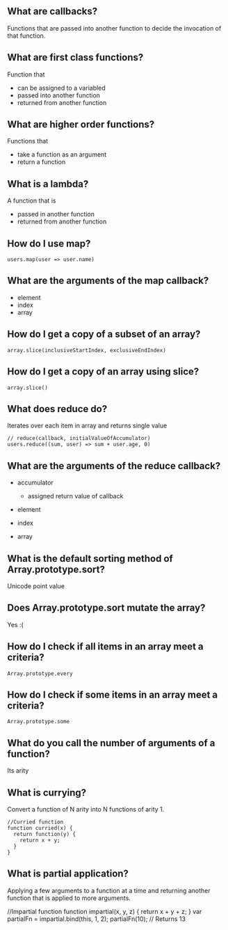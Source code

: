 ## What are callbacks?

Functions that are passed into another function to decide the invocation of that function.

## What are first class functions?

Function that

- can be assigned to a variabled
- passed into another function
- returned from another function

## What are higher order functions?

Functions that

- take a function as an argument
- return a function

## What is a lambda?

A function that is

- passed in another function
- returned from another function

## How do I use map?

`users.map(user => user.name)`

## What are the arguments of the map callback?

- element
- index
- array

## How do I get a copy of a subset of an array?

`array.slice(inclusiveStartIndex, exclusiveEndIndex)`

## How do I get a copy of an array using slice?

`array.slice()`

## What does reduce do?

Iterates over each item in array and returns single value

```
// reduce(callback, initialValueOfAccumulator)
users.reduce((sum, user) => sum + user.age, 0)
```

## What are the arguments of the reduce callback?

- accumulator
  - assigned return value of callback

- element
- index
- array

## What is the default sorting method of Array.prototype.sort?

Unicode point value

## Does Array.prototype.sort mutate the array?

Yes :(

## How do I check if all items in an array meet a criteria?

`Array.prototype.every`

## How do I check if some items in an array meet a criteria?

`Array.prototype.some`

## What do you call the number of arguments of a function?

Its arity

## What is currying?

Convert a function of N arity into N functions of arity 1.

```
//Curried function
function curried(x) {
  return function(y) {
    return x + y;
  }
}
```

## What is partial application?

Applying a few arguments to a function at a time and returning another function that is applied to more arguments.

//Impartial function
function impartial(x, y, z) {
  return x + y + z;
}
var partialFn = impartial.bind(this, 1, 2);
partialFn(10); // Returns 13

